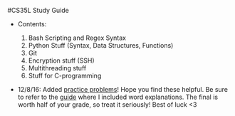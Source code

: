 #CS35L Study Guide

-	Contents:
	
	1. Bash Scripting and Regex Syntax
	2. Python Stuff (Syntax, Data Structures, Functions)
	3. Git
	4. Encryption stuff (SSH)
	5. Multithreading stuff
	6. Stuff for C-programming 

-	12/8/16: Added [practice problems](/FinalReviewProblems)! Hope you find these helpful. Be sure to refer to the [guide](FinalReviewProblems/WordProbs.md) where I included word explanations. The final is worth half of your grade, so treat it seriously! Best of luck <3
